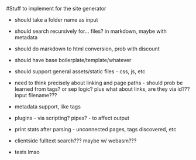 #Stuff to implement for the site generator

* should take a folder name as input
* should search recursively for... files? in markdown, maybe with metadata
* should do markdown to html conversion, prob with discount
* should have base boilerplate/template/whatever
* should support general assets/static files - css, js, etc
* need to think precisely about linking and page paths - should prob be learned from tags? or sep logic? plus what about links, are they via id??? input filename???

* metadata support, like tags
* plugins - via scripting? pipes? - to affect output
* print stats after parsing - unconnected pages, tags discovered, etc
* clientside fulltext search??? maybe w/ webasm???

* tests lmao

